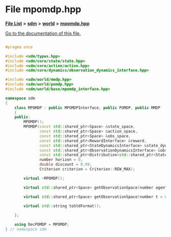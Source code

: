 
# File mpomdp.hpp

[**File List**](files.md) **>** [**sdm**](dir_ae1b8d8c3d2627954ba53c22978558f0.md) **>** [**world**](dir_414fa79a2aeb4aba632c04a0d3a53fff.md) **>** [**mpomdp.hpp**](mpomdp_8hpp.md)

[Go to the documentation of this file.](mpomdp_8hpp.md) 


````cpp

#pragma once

#include <sdm/types.hpp>
#include <sdm/core/state/state.hpp>
#include <sdm/core/action/action.hpp>
#include <sdm/core/dynamics/observation_dynamics_interface.hpp>

#include <sdm/world/mmdp.hpp>
#include <sdm/world/pomdp.hpp>
#include <sdm/world/base/mpomdp_interface.hpp>

namespace sdm
{
    class MPOMDP : public MPOMDPInterface, public POMDP, public MMDP
    {
    public:
        MPOMDP();
        MPOMDP(const std::shared_ptr<Space> &state_space,
               const std::shared_ptr<Space> &action_space,
               const std::shared_ptr<Space> &obs_space,
               const std::shared_ptr<RewardInterface> &reward,
               const std::shared_ptr<StateDynamicsInterface> &state_dynamics,
               const std::shared_ptr<ObservationDynamicsInterface> &obs_dynamics,
               const std::shared_ptr<Distribution<std::shared_ptr<State>>> &start_distrib,
               number horizon = 0,
               double discount = 0.99,
               Criterion criterion = Criterion::REW_MAX);

        virtual ~MPOMDP();

        virtual std::shared_ptr<Space> getObservationSpace(number agent_id, number t) const;

        virtual std::shared_ptr<Space> getObservationSpace(number t = 0) const;
        
        virtual std::string toStdFormat();

    };

    using DecPOMDP = MPOMDP;
} // namespace sdm
````

